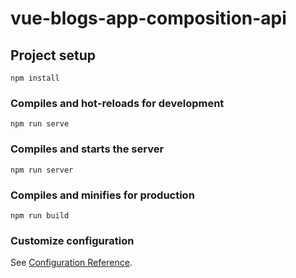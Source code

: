 # vue-blogs-app-composition-api

## Project setup
```
npm install
```

### Compiles and hot-reloads for development
```
npm run serve
```

### Compiles and starts the server
```
npm run server
```

### Compiles and minifies for production
```
npm run build
```

### Customize configuration
See [Configuration Reference](https://cli.vuejs.org/config/).
